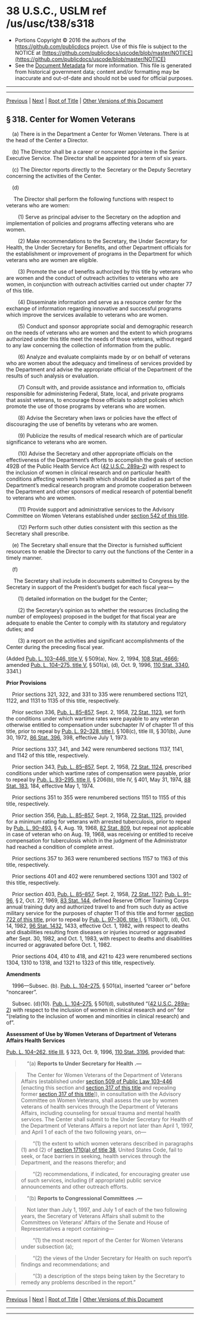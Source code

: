 ---
---

# 38 U.S.C., USLM ref /us/usc/t38/s318

* Portions Copyright © 2016 the authors of the https://github.com/publicdocs project.
  Use of this file is subject to the NOTICE at [https://github.com/publicdocs/uscode/blob/master/NOTICE](https://github.com/publicdocs/uscode/blob/master/NOTICE)
* See the [Document Metadata](././../../../../..//README.md) for more information.
  This file is generated from historical government data; content and/or formatting may be inaccurate and out-of-date and should not be used for official purposes.

----------
----------

[Previous](./../../../../..//us/usc/t38/ptI/ch3/m__us_usc_t38_s317.md) | [Next](./../../../../..//us/usc/t38/ptI/ch3/m__us_usc_t38_s319.md) | [Root of Title](./../../../../../) | [Other Versions of this Document](https://publicdocs.github.io/go/links?ns=uslm&ref=%2Fus%2Fusc%2Ft38%2Fs318)

## § 318. Center for Women Veterans

    (a) There is in the Department a Center for Women Veterans. There is at the head of the Center a Director.

    (b) The Director shall be a career or noncareer appointee in the Senior Executive Service. The Director shall be appointed for a term of six years.

    (c) The Director reports directly to the Secretary or the Deputy Secretary concerning the activities of the Center.

    (d)

     The Director shall perform the following functions with respect to veterans who are women:

        (1) Serve as principal adviser to the Secretary on the adoption and implementation of policies and programs affecting veterans who are women.

        (2) Make recommendations to the Secretary, the Under Secretary for Health, the Under Secretary for Benefits, and other Department officials for the establishment or improvement of programs in the Department for which veterans who are women are eligible.

        (3) Promote the use of benefits authorized by this title by veterans who are women and the conduct of outreach activities to veterans who are women, in conjunction with outreach activities carried out under chapter 77 of this title.

        (4) Disseminate information and serve as a resource center for the exchange of information regarding innovative and successful programs which improve the services available to veterans who are women.

        (5) Conduct and sponsor appropriate social and demographic research on the needs of veterans who are women and the extent to which programs authorized under this title meet the needs of those veterans, without regard to any law concerning the collection of information from the public.

        (6) Analyze and evaluate complaints made by or on behalf of veterans who are women about the adequacy and timeliness of services provided by the Department and advise the appropriate official of the Department of the results of such analysis or evaluation.

        (7) Consult with, and provide assistance and information to, officials responsible for administering Federal, State, local, and private programs that assist veterans, to encourage those officials to adopt policies which promote the use of those programs by veterans who are women.

        (8) Advise the Secretary when laws or policies have the effect of discouraging the use of benefits by veterans who are women.

        (9) Publicize the results of medical research which are of particular significance to veterans who are women.

        (10) Advise the Secretary and other appropriate officials on the effectiveness of the Department’s efforts to accomplish the goals of section 492B of the Public Health Service Act ([42 U.S.C. 289a–2][/us/usc/t42/s289a–2]) with respect to the inclusion of women in clinical research and on particular health conditions affecting women’s health which should be studied as part of the Department’s medical research program and promote cooperation between the Department and other sponsors of medical research of potential benefit to veterans who are women.

        (11) Provide support and administrative services to the Advisory Committee on Women Veterans established under [section 542 of this title][/us/usc/t38/s542].

        (12) Perform such other duties consistent with this section as the Secretary shall prescribe.

    (e) The Secretary shall ensure that the Director is furnished sufficient resources to enable the Director to carry out the functions of the Center in a timely manner.

    (f)

     The Secretary shall include in documents submitted to Congress by the Secretary in support of the President’s budget for each fiscal year—

        (1) detailed information on the budget for the Center;

        (2) the Secretary’s opinion as to whether the resources (including the number of employees) proposed in the budget for that fiscal year are adequate to enable the Center to comply with its statutory and regulatory duties; and

        (3) a report on the activities and significant accomplishments of the Center during the preceding fiscal year.

(Added [Pub. L. 103–446, title V][/us/pl/103/446/tV], § 509(a), Nov. 2, 1994, [108 Stat. 4666][/us/stat/108/4666]; amended [Pub. L. 104–275, title V][/us/pl/104/275/tV], § 501(a), (d), Oct. 9, 1996, [110 Stat. 3340][/us/stat/110/3340], 3341.)

 __Prior Provisions__ 

    Prior sections 321, 322, and 331 to 335 were renumbered sections 1121, 1122, and 1131 to 1135 of this title, respectively.

    Prior section 336, [Pub. L. 85–857][/us/pl/85/857], Sept. 2, 1958, [72 Stat. 1123][/us/stat/72/1123], set forth the conditions under which wartime rates were payable to any veteran otherwise entitled to compensation under subchapter IV of chapter 11 of this title, prior to repeal by [Pub. L. 92–328, title I][/us/pl/92/328/tI], § 108(c), title III, § 301(b), June 30, 1972, [86 Stat. 396][/us/stat/86/396], 398, effective July 1, 1973.

    Prior sections 337, 341, and 342 were renumbered sections 1137, 1141, and 1142 of this title, respectively.

    Prior section 343, [Pub. L. 85–857][/us/pl/85/857], Sept. 2, 1958, [72 Stat. 1124][/us/stat/72/1124], prescribed conditions under which wartime rates of compensation were payable, prior to repeal by [Pub. L. 93–295, title II][/us/pl/93/295/tII], § 206(b), title IV, § 401, May 31, 1974, [88 Stat. 183][/us/stat/88/183], 184, effective May 1, 1974.

    Prior sections 351 to 355 were renumbered sections 1151 to 1155 of this title, respectively.

    Prior section 356, [Pub. L. 85–857][/us/pl/85/857], Sept. 2, 1958, [72 Stat. 1125][/us/stat/72/1125], provided for a minimum rating for veterans with arrested tuberculosis, prior to repeal by [Pub. L. 90–493][/us/pl/90/493], § 4, Aug. 19, 1968, [82 Stat. 809][/us/stat/82/809], but repeal not applicable in case of veteran who on Aug. 19, 1968, was receiving or entitled to receive compensation for tuberculosis which in the judgment of the Administrator had reached a condition of complete arrest.

    Prior sections 357 to 363 were renumbered sections 1157 to 1163 of this title, respectively.

    Prior sections 401 and 402 were renumbered sections 1301 and 1302 of this title, respectively.

    Prior section 403, [Pub. L. 85–857][/us/pl/85/857], Sept. 2, 1958, [72 Stat. 1127][/us/stat/72/1127]; [Pub. L. 91–96][/us/pl/91/96], § 2, Oct. 27, 1969, [83 Stat. 144][/us/stat/83/144], defined Reserve Officer Training Corps annual training duty and authorized travel to and from such duty as active military service for the purposes of chapter 11 of this title and former [section 722 of this title][/us/usc/t38/s722], prior to repeal by [Pub. L. 97–306, title I][/us/pl/97/306/tI], § 113(b)(1), (d), Oct. 14, 1982, [96 Stat. 1432][/us/stat/96/1432], 1433, effective Oct. 1, 1982, with respect to deaths and disabilities resulting from diseases or injuries incurred or aggravated after Sept. 30, 1982, and Oct. 1, 1983, with respect to deaths and disabilities incurred or aggravated before Oct. 1, 1982.

    Prior sections 404, 410 to 418, and 421 to 423 were renumbered sections 1304, 1310 to 1318, and 1321 to 1323 of this title, respectively.

 __Amendments__ 

    1996—Subsec. (b). [Pub. L. 104–275][/us/pl/104/275], § 501(a), inserted “career or” before “noncareer”.

    Subsec. (d)(10). [Pub. L. 104–275][/us/pl/104/275], § 501(d), substituted “([42 U.S.C. 289a–2][/us/usc/t42/s289a–2]) with respect to the inclusion of women in clinical research and on” for “(relating to the inclusion of women and minorities in clinical research) and of”.

 __Assessment of Use by Women Veterans of Department of Veterans Affairs Health Services__ 

[Pub. L. 104–262, title III][/us/pl/104/262/tIII], § 323, Oct. 9, 1996, [110 Stat. 3196][/us/stat/110/3196], provided that:

>     “(a)  __Reports to Under Secretary for Health__  __.—__ 

>     The Center for Women Veterans of the Department of Veterans Affairs (established under [section 509 of Public Law 103–446][/us/pl/103/446/s509] \[enacting this section and [section 317 of this title][/us/usc/t38/s317] and repealing former [section 317 of this title][/us/usc/t38/s317]\]), in consultation with the Advisory Committee on Women Veterans, shall assess the use by women veterans of health services through the Department of Veterans Affairs, including counseling for sexual trauma and mental health services. The Center shall submit to the Under Secretary for Health of the Department of Veterans Affairs a report not later than April 1, 1997, and April 1 of each of the two following years, on—

>         “(1) the extent to which women veterans described in paragraphs (1) and (2) of [section 1710(a) of title 38][/us/usc/t38/s1710/a], United States Code, fail to seek, or face barriers in seeking, health services through the Department, and the reasons therefor; and

>         “(2) recommendations, if indicated, for encouraging greater use of such services, including (if appropriate) public service announcements and other outreach efforts.

>     “(b)  __Reports to Congressional Committees__  __.—__ 

>     Not later than July 1, 1997, and July 1 of each of the two following years, the Secretary of Veterans Affairs shall submit to the Committees on Veterans’ Affairs of the Senate and House of Representatives a report containing—

>         “(1) the most recent report of the Center for Women Veterans under subsection (a);

>         “(2) the views of the Under Secretary for Health on such report’s findings and recommendations; and

>         “(3) a description of the steps being taken by the Secretary to remedy any problems described in the report.”

----------

[Previous](./../../../../..//us/usc/t38/ptI/ch3/m__us_usc_t38_s317.md) | [Next](./../../../../..//us/usc/t38/ptI/ch3/m__us_usc_t38_s319.md) | [Root of Title](./../../../../../) | [Other Versions of this Document](https://publicdocs.github.io/go/links?ns=uslm&ref=%2Fus%2Fusc%2Ft38%2Fs318)

----------
----------

[/us/usc/t42/s289a–2]: https://publicdocs.github.io/go/links?ns=uslm&ref=%2Fus%2Fusc%2Ft42%2Fs289a%E2%80%932
[/us/usc/t38/s542]: https://publicdocs.github.io/go/links?ns=uslm&ref=%2Fus%2Fusc%2Ft38%2Fs542
[/us/pl/103/446/tV]: https://publicdocs.github.io/go/links?ns=uslm&ref=%2Fus%2Fpl%2F103%2F446%2FtV
[/us/stat/108/4666]: https://publicdocs.github.io/go/links?ns=uslm&ref=%2Fus%2Fstat%2F108%2F4666
[/us/pl/104/275/tV]: https://publicdocs.github.io/go/links?ns=uslm&ref=%2Fus%2Fpl%2F104%2F275%2FtV
[/us/stat/110/3340]: https://publicdocs.github.io/go/links?ns=uslm&ref=%2Fus%2Fstat%2F110%2F3340
[/us/pl/85/857]: https://publicdocs.github.io/go/links?ns=uslm&ref=%2Fus%2Fpl%2F85%2F857
[/us/stat/72/1123]: https://publicdocs.github.io/go/links?ns=uslm&ref=%2Fus%2Fstat%2F72%2F1123
[/us/pl/92/328/tI]: https://publicdocs.github.io/go/links?ns=uslm&ref=%2Fus%2Fpl%2F92%2F328%2FtI
[/us/stat/86/396]: https://publicdocs.github.io/go/links?ns=uslm&ref=%2Fus%2Fstat%2F86%2F396
[/us/pl/85/857]: https://publicdocs.github.io/go/links?ns=uslm&ref=%2Fus%2Fpl%2F85%2F857
[/us/stat/72/1124]: https://publicdocs.github.io/go/links?ns=uslm&ref=%2Fus%2Fstat%2F72%2F1124
[/us/pl/93/295/tII]: https://publicdocs.github.io/go/links?ns=uslm&ref=%2Fus%2Fpl%2F93%2F295%2FtII
[/us/stat/88/183]: https://publicdocs.github.io/go/links?ns=uslm&ref=%2Fus%2Fstat%2F88%2F183
[/us/pl/85/857]: https://publicdocs.github.io/go/links?ns=uslm&ref=%2Fus%2Fpl%2F85%2F857
[/us/stat/72/1125]: https://publicdocs.github.io/go/links?ns=uslm&ref=%2Fus%2Fstat%2F72%2F1125
[/us/pl/90/493]: https://publicdocs.github.io/go/links?ns=uslm&ref=%2Fus%2Fpl%2F90%2F493
[/us/stat/82/809]: https://publicdocs.github.io/go/links?ns=uslm&ref=%2Fus%2Fstat%2F82%2F809
[/us/pl/85/857]: https://publicdocs.github.io/go/links?ns=uslm&ref=%2Fus%2Fpl%2F85%2F857
[/us/stat/72/1127]: https://publicdocs.github.io/go/links?ns=uslm&ref=%2Fus%2Fstat%2F72%2F1127
[/us/pl/91/96]: https://publicdocs.github.io/go/links?ns=uslm&ref=%2Fus%2Fpl%2F91%2F96
[/us/stat/83/144]: https://publicdocs.github.io/go/links?ns=uslm&ref=%2Fus%2Fstat%2F83%2F144
[/us/usc/t38/s722]: https://publicdocs.github.io/go/links?ns=uslm&ref=%2Fus%2Fusc%2Ft38%2Fs722
[/us/pl/97/306/tI]: https://publicdocs.github.io/go/links?ns=uslm&ref=%2Fus%2Fpl%2F97%2F306%2FtI
[/us/stat/96/1432]: https://publicdocs.github.io/go/links?ns=uslm&ref=%2Fus%2Fstat%2F96%2F1432
[/us/pl/104/275]: https://publicdocs.github.io/go/links?ns=uslm&ref=%2Fus%2Fpl%2F104%2F275
[/us/pl/104/275]: https://publicdocs.github.io/go/links?ns=uslm&ref=%2Fus%2Fpl%2F104%2F275
[/us/usc/t42/s289a–2]: https://publicdocs.github.io/go/links?ns=uslm&ref=%2Fus%2Fusc%2Ft42%2Fs289a%E2%80%932
[/us/pl/104/262/tIII]: https://publicdocs.github.io/go/links?ns=uslm&ref=%2Fus%2Fpl%2F104%2F262%2FtIII
[/us/stat/110/3196]: https://publicdocs.github.io/go/links?ns=uslm&ref=%2Fus%2Fstat%2F110%2F3196
[/us/pl/103/446/s509]: https://publicdocs.github.io/go/links?ns=uslm&ref=%2Fus%2Fpl%2F103%2F446%2Fs509
[/us/usc/t38/s317]: https://publicdocs.github.io/go/links?ns=uslm&ref=%2Fus%2Fusc%2Ft38%2Fs317
[/us/usc/t38/s317]: https://publicdocs.github.io/go/links?ns=uslm&ref=%2Fus%2Fusc%2Ft38%2Fs317
[/us/usc/t38/s1710/a]: https://publicdocs.github.io/go/links?ns=uslm&ref=%2Fus%2Fusc%2Ft38%2Fs1710%2Fa


